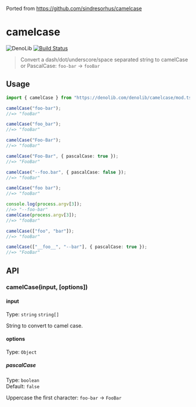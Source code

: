 Ported from https://github.com/sindresorhus/camelcase

# camelcase

![DenoLib](https://denolib.com/badge?scope=denolib&repo=camelcase)
[![Build Status](https://img.shields.io/travis/denolib/camelcase.svg?style=flat-square)](https://travis-ci.org/denolib/camelcase)

> Convert a dash/dot/underscore/space separated string to camelCase or PascalCase: `foo-bar` → `fooBar`

## Usage

```ts
import { camelCase } from "https://denolib.com/denolib/camelcase/mod.ts";

camelCase("foo-bar");
//=> "fooBar"

camelCase("foo_bar");
//=> "fooBar"

camelCase("Foo-Bar");
//=> "fooBar"

camelCase("Foo-Bar", { pascalCase: true });
//=> "FooBar"

camelCase("--foo.bar", { pascalCase: false });
//=> "fooBar"

camelCase("foo bar");
//=> "fooBar"

console.log(process.argv[3]);
//=> "--foo-bar"
camelCase(process.argv[3]);
//=> "fooBar"

camelCase(["foo", "bar"]);
//=> "fooBar"

camelCase(["__foo__", "--bar"], { pascalCase: true });
//=> "FooBar"
```

## API

### camelCase(input, [options])

#### input

Type: `string` `string[]`

String to convert to camel case.

#### options

Type: `Object`

##### pascalCase

Type: `boolean`<br>
Default: `false`

Uppercase the first character: `foo-bar` → `FooBar`
